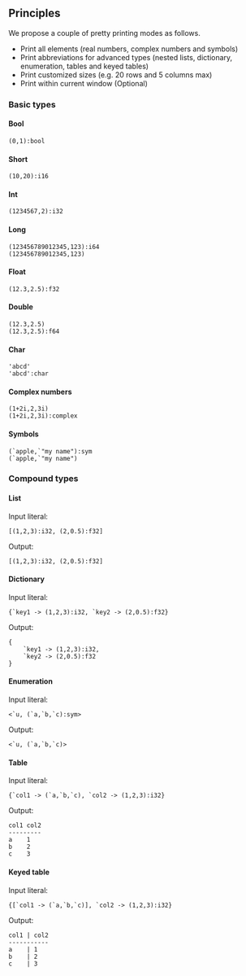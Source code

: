 
## Principles

We propose a couple of pretty printing modes as follows.

- Print all elements (real numbers, complex numbers and symbols)
- Print abbreviations for advanced types (nested lists, dictionary,
  enumeration, tables and keyed tables)
- Print customized sizes (e.g. 20 rows and 5 columns max)
- Print within current window (Optional)


### Basic types

#### Bool

```no-highlight
(0,1):bool
```

#### Short

```no-highlight
(10,20):i16
```

#### Int

```no-highlight
(1234567,2):i32
```

#### Long

```no-highlight
(123456789012345,123):i64
(123456789012345,123)
```

#### Float

```no-highlight
(12.3,2.5):f32
```

#### Double

```no-highlight
(12.3,2.5)
(12.3,2.5):f64
```

#### Char

```no-highlight
'abcd'
'abcd':char
```

#### Complex numbers

```no-highlight
(1+2i,2,3i)
(1+2i,2,3i):complex
```

#### Symbols

```no-highlight
(`apple,`"my name"):sym
(`apple,`"my name")
```


### Compound types

#### List

Input literal:

```no-highlight
[(1,2,3):i32, (2,0.5):f32]
```

Output:

```no-highlight
[(1,2,3):i32, (2,0.5):f32]
```

#### Dictionary

Input literal:

```no-highlight
{`key1 -> (1,2,3):i32, `key2 -> (2,0.5):f32}
```

Output:

```no-highlight
{
    `key1 -> (1,2,3):i32,
    `key2 -> (2,0.5):f32
}
```

#### Enumeration

Input literal:

```no-highlight
<`u, (`a,`b,`c):sym>
```

Output:

```no-highlight
<`u, (`a,`b,`c)>
```

#### Table

Input literal:

```no-highlight
{`col1 -> (`a,`b,`c), `col2 -> (1,2,3):i32}
```

Output:

```no-highlight
col1 col2
---------
a    1   
b    2   
c    3   
```

#### Keyed table

Input literal:

```no-highlight
{[`col1 -> (`a,`b,`c)], `col2 -> (1,2,3):i32}
```

Output:

```no-highlight
col1 | col2
-----------
a    | 1   
b    | 2   
c    | 3   
```


